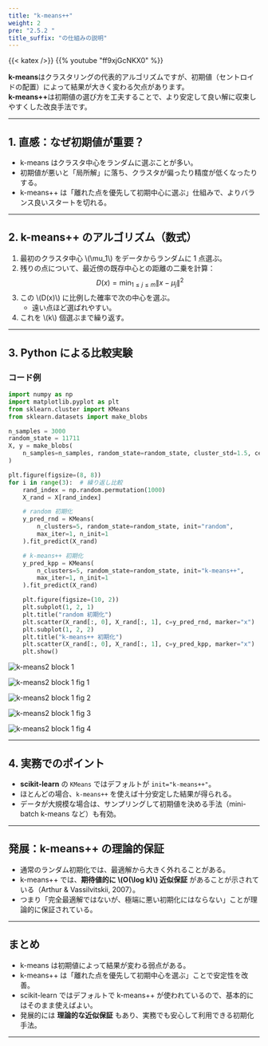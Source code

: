 ```yaml
---
title: "k-means++"
weight: 2
pre: "2.5.2 "
title_suffix: "の仕組みの説明"
---
```


{{< katex />}}
{{% youtube "ff9xjGcNKX0" %}}

<div class="pagetop-box">
    <p><b>k-means</b>はクラスタリングの代表的アルゴリズムですが、初期値（セントロイドの配置）によって結果が大きく変わる欠点があります。<br>
    <b>k-means++</b>は初期値の選び方を工夫することで、より安定して良い解に収束しやすくした改良手法です。</p>
</div>

---

## 1. 直感：なぜ初期値が重要？
- k-means はクラスタ中心をランダムに選ぶことが多い。  
- 初期値が悪いと「局所解」に落ち、クラスタが偏ったり精度が低くなったりする。  
- k-means++ は「離れた点を優先して初期中心に選ぶ」仕組みで、よりバランス良いスタートを切れる。  

---

## 2. k-means++ のアルゴリズム（数式）

1. 最初のクラスタ中心 \\(\mu_1\\) をデータからランダムに 1 点選ぶ。  
2. 残りの点について、最近傍の既存中心との距離の二乗を計算：  
   $$
   D(x) = \min_{1 \le j \le m} \|x - \mu_j\|^2
   $$
3. この \\(D(x)\\) に比例した確率で次の中心を選ぶ。  
   - 遠い点ほど選ばれやすい。  
4. これを \\(k\\) 個選ぶまで繰り返す。  

---

## 3. Python による比較実験

### コード例

```python
import numpy as np
import matplotlib.pyplot as plt
from sklearn.cluster import KMeans
from sklearn.datasets import make_blobs

n_samples = 3000
random_state = 11711
X, y = make_blobs(
    n_samples=n_samples, random_state=random_state, cluster_std=1.5, centers=8
)

plt.figure(figsize=(8, 8))
for i in range(3):  # 繰り返し比較
    rand_index = np.random.permutation(1000)
    X_rand = X[rand_index]

    # random 初期化
    y_pred_rnd = KMeans(
        n_clusters=5, random_state=random_state, init="random",
        max_iter=1, n_init=1
    ).fit_predict(X_rand)

    # k-means++ 初期化
    y_pred_kpp = KMeans(
        n_clusters=5, random_state=random_state, init="k-means++",
        max_iter=1, n_init=1
    ).fit_predict(X_rand)

    plt.figure(figsize=(10, 2))
    plt.subplot(1, 2, 1)
    plt.title("random 初期化")
    plt.scatter(X_rand[:, 0], X_rand[:, 1], c=y_pred_rnd, marker="x")
    plt.subplot(1, 2, 2)
    plt.title("k-means++ 初期化")
    plt.scatter(X_rand[:, 0], X_rand[:, 1], c=y_pred_kpp, marker="x")
    plt.show()
```

![k-means2 block 1](/images/basic/clustering/k-means2_block01.svg)

![k-means2 block 1 fig 1](/images/basic/clustering/k-means2_block01_fig01.svg)

![k-means2 block 1 fig 2](/images/basic/clustering/k-means2_block01_fig02.svg)

![k-means2 block 1 fig 3](/images/basic/clustering/k-means2_block01_fig03.svg)

![k-means2 block 1 fig 4](/images/basic/clustering/k-means2_block01_fig04.svg)

---

## 4. 実務でのポイント
- **scikit-learn** の `KMeans` ではデフォルトが `init="k-means++"`。  
- ほとんどの場合、`k-means++` を使えば十分安定した結果が得られる。  
- データが大規模な場合は、サンプリングして初期値を決める手法（mini-batch k-means など）も有効。  

---

## 発展：k-means++ の理論的保証
- 通常のランダム初期化では、最適解から大きく外れることがある。  
- k-means++ では、**期待値的に \\(O(\log k)\\) 近似保証** があることが示されている（Arthur & Vassilvitskii, 2007）。  
- つまり「完全最適解ではないが、極端に悪い初期化にはならない」ことが理論的に保証されている。  

---

## まとめ
- k-means は初期値によって結果が変わる弱点がある。  
- k-means++ は「離れた点を優先して初期中心を選ぶ」ことで安定性を改善。  
- scikit-learn ではデフォルトで k-means++ が使われているので、基本的にはそのまま使えばよい。  
- 発展的には **理論的な近似保証** もあり、実務でも安心して利用できる初期化手法。  

---
